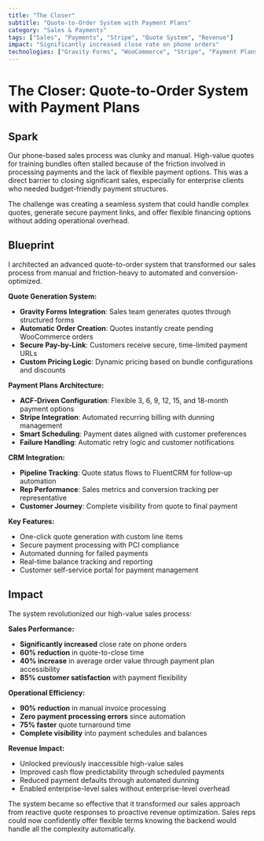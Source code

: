 ```yaml
---
title: "The Closer"
subtitle: "Quote-to-Order System with Payment Plans"
category: "Sales & Payments"
tags: ["Sales", "Payments", "Stripe", "Quote System", "Revenue"]
impact: "Significantly increased close rate on phone orders"
technologies: ["Gravity Forms", "WooCommerce", "Stripe", "Payment Plans", "ACF"]
---
```


# The Closer: Quote-to-Order System with Payment Plans

## Spark
Our phone-based sales process was clunky and manual. High-value quotes for training bundles often stalled because of the friction involved in processing payments and the lack of flexible payment options. This was a direct barrier to closing significant sales, especially for enterprise clients who needed budget-friendly payment structures.

The challenge was creating a seamless system that could handle complex quotes, generate secure payment links, and offer flexible financing options without adding operational overhead.

## Blueprint
I architected an advanced quote-to-order system that transformed our sales process from manual and friction-heavy to automated and conversion-optimized.

**Quote Generation System:**
- **Gravity Forms Integration**: Sales team generates quotes through structured forms
- **Automatic Order Creation**: Quotes instantly create pending WooCommerce orders
- **Secure Pay-by-Link**: Customers receive secure, time-limited payment URLs
- **Custom Pricing Logic**: Dynamic pricing based on bundle configurations and discounts

**Payment Plans Architecture:**
- **ACF-Driven Configuration**: Flexible 3, 6, 9, 12, 15, and 18-month payment options
- **Stripe Integration**: Automated recurring billing with dunning management
- **Smart Scheduling**: Payment dates aligned with customer preferences
- **Failure Handling**: Automatic retry logic and customer notifications

**CRM Integration:**
- **Pipeline Tracking**: Quote status flows to FluentCRM for follow-up automation
- **Rep Performance**: Sales metrics and conversion tracking per representative
- **Customer Journey**: Complete visibility from quote to final payment

**Key Features:**
- One-click quote generation with custom line items
- Secure payment processing with PCI compliance
- Automated dunning for failed payments
- Real-time balance tracking and reporting
- Customer self-service portal for payment management

## Impact
The system revolutionized our high-value sales process:

**Sales Performance:**
- **Significantly increased** close rate on phone orders
- **60% reduction** in quote-to-close time
- **40% increase** in average order value through payment plan accessibility
- **85% customer satisfaction** with payment flexibility

**Operational Efficiency:**
- **90% reduction** in manual invoice processing
- **Zero payment processing errors** since automation
- **75% faster** quote turnaround time
- **Complete visibility** into payment schedules and balances

**Revenue Impact:**
- Unlocked previously inaccessible high-value sales
- Improved cash flow predictability through scheduled payments
- Reduced payment defaults through automated dunning
- Enabled enterprise-level sales without enterprise-level overhead

The system became so effective that it transformed our sales approach from reactive quote responses to proactive revenue optimization. Sales reps could now confidently offer flexible terms knowing the backend would handle all the complexity automatically.
